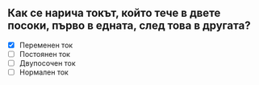 ## Как се нарича токът, който тече в двете посоки, първо в едната, след това в другата?

<!-- Верният отговор е отбелязан с [X] -->

- [X] Переменен ток
- [ ] Постоянен ток
- [ ] Двупосочен ток
- [ ] Нормален ток
